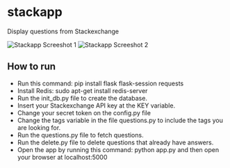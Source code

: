 # stackapp
Display questions from Stackexchange

![Stackapp Screeshot 1](https://i.imgur.com/Yw4ds4R.png)
![Stackapp Screeshot 2](https://i.imgur.com/qpwk342.png)

## How to run

- Run this command: pip install flask flask-session requests
- Install Redis: sudo apt-get install redis-server
- Run the init_db.py file to create the database.
- Insert your Stackexchange API key at the KEY variable.
- Change your secret token on the config.py file
- Change the tags variable in the file questions.py to include the tags you are looking for.
- Run the questions.py file to fetch questions.
- Run the delete.py file to delete questions that already have answers.
- Open the app by running this command: python app.py and then open your browser at localhost:5000
